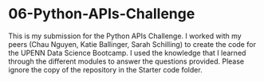 # 06-Python-APIs-Challenge

This is my submission for the Python APIs Challenge.  I worked with my peers (Chau Nguyen, Katie Ballinger, Sarah Schilling) to create the code for the UPENN Data Science Bootcamp. I used the knowledge that I learned through the different modules to answer the questions provided. Please ignore the copy of the repository in the Starter code folder.   
